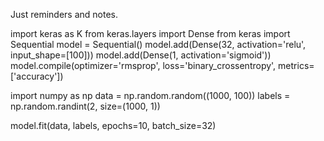 Just reminders and notes.

import keras as K
from keras.layers import Dense
from keras import Sequential
model = Sequential()
model.add(Dense(32, activation='relu', input_shape=[100]))
model.add(Dense(1, activation='sigmoid'))
model.compile(optimizer='rmsprop',
              loss='binary_crossentropy',
              metrics=['accuracy'])

import numpy as np
data = np.random.random((1000, 100))
labels = np.random.randint(2, size=(1000, 1))

model.fit(data, labels, epochs=10, batch_size=32)
